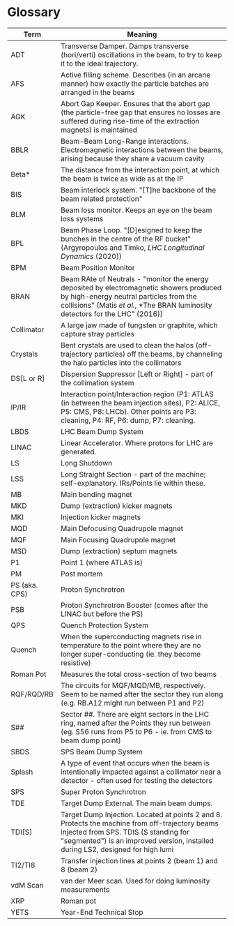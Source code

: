 # Glossary

| Term | Meaning |
|  --- |   ---   |
| ADT | Transverse Damper. Damps transverse (hori/verti) oscillations in the beam, to try to keep it to the ideal trajectory. |
| AFS | Active filling scheme. Describes (in an arcane manner) how exactly the particle batches are arranged in the beams |
| AGK | Abort Gap Keeper. Ensures that the abort gap (the particle-free gap that ensures no losses are suffered during rise-time of the extraction magnets) is maintained |
| BBLR | Beam-Beam Long-Range interactions. Electromagnetic interactions between the beams, arising because they share a vacuum cavity |
| Beta* | The distance from the interaction point, at which the beam is twice as wide as at the IP |
| BIS | Beam interlock system. "[T]he backbone of the beam related protection" |
| BLM | Beam loss monitor. Keeps an eye on the beam loss systems |
| BPL | Beam Phase Loop. "[D]esigned to keep the bunches in the centre of the RF bucket" (Argyropoulos and Timko, *LHC Longitudinal Dynamics* (2020)) |
| BPM | Beam Position Monitor |
| BRAN | Beam RAte of Neutrals - "monitor the energy deposited by electromagnetic showers produced by high-energy neutral particles from the collisions" (Matis *et al.*, *The BRAN luminosity detectors for the LHC" (2016)) |
| Collimator | A large jaw made of tungsten or graphite, which capture stray particles |
| Crystals | Bent crystals are used to clean the halos (off-trajectory particles) off the beams, by channeling the halo particles into the collimators |
| DS[L or R] | Dispersion Suppressor [Left or Right] - part of the collimation system | 
| IP/IR | Interaction point/Interaction region (P1: ATLAS (in between the beam injection sites), P2: ALICE, P5: CMS, P8: LHCb). Other points are P3: cleaning, P4: RF, P6: dump, P7: cleaning. |
| LBDS | LHC Beam Dump System |
| LINAC | Linear Accelerator. Where protons for LHC are generated. |
| LS | Long Shutdown |
| LSS | Long Straight Section - part of the machine; self-explanatory. IRs/Points lie within these. |
| MB | Main bending magnet |
| MKD | Dump (extraction) kicker magnets |
| MKI | Injection kicker magnets |
| MQD | Main Defocusing Quadrupole magnet |
| MQF | Main Focusing Quadrupole magnet | 
| MSD | Dump (extraction) septum magnets |
| P1 | Point 1 (where ATLAS is) |
| PM | Post mortem |
| PS (aka. CPS) | Proton Synchrotron |
| PSB | Proton Synchrotron Booster (comes after the LINAC but before the PS) | 
| QPS | Quench Protection System |
| Quench | When the superconducting magnets rise in temperature to the point where they are no longer super-conducting (ie. they become resistive) |
| Roman Pot | Measures the total cross-section of two beams |
| RQF/RQD/RB | The circuits for MQF/MQD/MB, respectively. Seem to be named after the sector they run along (e.g. RB.A12 might run between P1 and P2) |
| S## | Sector ##. There are eight sectors in the LHC ring, named after the Points they run between (eg. S56 runs from P5 to P6 - ie. from CMS to beam dump point) |
| SBDS | SPS Beam Dump System |
| Splash | A type of event that occurs when the beam is intentionally impacted against a collimator near a detector - often used for testing the detectors |
| SPS | Super Proton Synchrotron |
| TDE | Target Dump External. The main beam dumps. |
| TDI[S] | Target Dump Injection. Located at points 2 and 8. Protects the machine from off-trajectory beams injected from SPS. TDIS (S standing for "segmented") is an improved version, installed during LS2, designed for high lumi |
| TI2/TI8 | Transfer injection lines at points 2 (beam 1) and 8 (beam 2) |
| vdM Scan | van der Meer scan. Used for doing luminosity measurements |
| XRP | Roman pot |
| YETS | Year-End Technical Stop |